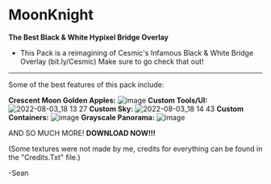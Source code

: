 # MoonKnight
**The Best Black & White Hypixel Bridge Overlay**
 - This Pack is a reimagining of Cesmic's Infamous Black & White Bridge Overlay (bit.ly/Cesmic) Make sure to go check that out!
--------------------------------------------------------------------------------------------------------------------------------------------------------------------------
Some of the best features of this pack include:

**Crescent Moon Golden Apples:**
![image](https://user-images.githubusercontent.com/93109251/182726543-8cbd16f7-f655-431b-9e66-abf49f6584ee.png)
**Custom Tools/UI:**
![2022-08-03_18 13 27](https://user-images.githubusercontent.com/93109251/182728265-2da04caf-7529-47cb-b026-adeb78f14484.png)
**Custom Sky:**
![2022-08-03_18 14 43](https://user-images.githubusercontent.com/93109251/182728390-cf588eab-e750-4b1e-9660-80e5f7ed6905.png)
**Custom Containers:**
![image](https://user-images.githubusercontent.com/93109251/182726916-1224126e-85c9-482e-b051-bdaa8bf15350.png)
**Grayscale Panorama:** 
![image](https://user-images.githubusercontent.com/93109251/182727314-71ecf380-491a-407c-9929-2af4c1f8e488.png)

AND SO MUCH MORE! **DOWNLOAD NOW!!!**

(Some textures were not made by me, credits for everything can be found in the "Credits.Txt" file.)

-Sean

